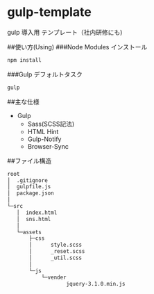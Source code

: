 # gulp-template
gulp 導入用 テンプレート（社内研修にも)

##使い方(Using)
###Node Modules インストール
```javascript
npm install
```
  
###Gulp デフォルトタスク
```javascript
gulp
```
  
##主な仕様
 * Gulp
   * Sass(SCSS記法)
   * HTML Hint
   * Gulp-Notify
   * Browser-Sync

  
##ファイル構造
```html
root  
│  .gitignore
│  gulpfile.js
│  package.json
│
└─src
   │  index.html
   │  sns.html
   │
   └─assets
       ├─css
       │      style.scss
       │      _reset.scss
       │      _util.scss
       │
       └─js
           └─vender
                   jquery-3.1.0.min.js
```
